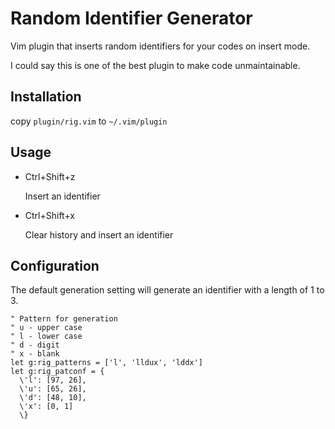 # Random Identifier Generator

Vim plugin that inserts random identifiers for your codes on insert mode.

I could say this is one of the best plugin to make code unmaintainable.

## Installation

copy `plugin/rig.vim` to `~/.vim/plugin`

## Usage

- Ctrl+Shift+z

    Insert an identifier

- Ctrl+Shift+x

    Clear history and insert an identifier

## Configuration

The default generation setting will generate
an identifier with a length of 1 to 3.

```vim
" Pattern for generation
" u - upper case
" l - lower case
" d - digit
" x - blank
let g:rig_patterns = ['l', 'lldux', 'lddx']
let g:rig_patconf = {
  \'l': [97, 26],
  \'u': [65, 26],
  \'d': [48, 10],
  \'x': [0, 1]
  \}
```
